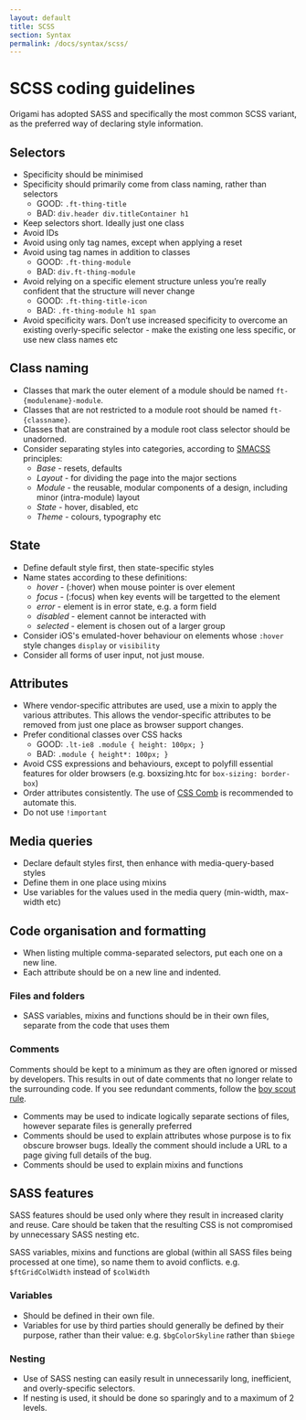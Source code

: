 ```yaml
---
layout: default
title: SCSS
section: Syntax
permalink: /docs/syntax/scss/
---
```


# SCSS coding guidelines

Origami has adopted SASS and specifically the most common SCSS variant, as the preferred way of declaring style information.

## Selectors

* Specificity should be minimised
* Specificity should primarily come from class naming, rather than selectors
    - GOOD: `.ft-thing-title`
	- BAD: `div.header div.titleContainer h1`
* Keep selectors short. Ideally just one class
* Avoid IDs
* Avoid using only tag names, except when applying a reset
* Avoid using tag names in addition to classes
	- GOOD: `.ft-thing-module`
	- BAD: `div.ft-thing-module`
* Avoid relying on a specific element structure unless you’re really confident that the structure will never change
    - GOOD: `.ft-thing-title-icon`
    - BAD: `.ft-thing-module h1 span`
* Avoid specificity wars. Don’t use increased specificity to overcome an existing overly-specific selector - make the existing one less specific, or use new class names etc

## Class naming

* Classes that mark the outer element of a module should be named ``ft-{modulename}-module``.
* Classes that are not restricted to a module root should be named ``ft-{classname}``.
* Classes that are constrained by a module root class selector should be unadorned.
* Consider separating styles into categories, according to [SMACSS](http://smacss.com/) principles:
	- *Base* - resets, defaults
	- *Layout* - for dividing the page into the major sections
	- *Module* - the reusable, modular components of a design, including minor (intra-module) layout
	- *State* - hover, disabled, etc
	- *Theme* - colours, typography etc

## State

* Define default style first, then state-specific styles
* Name states according to these definitions:
	- *hover* - (:hover) when mouse pointer is over element
	- *focus* - (:focus) when key events will be targetted to the element
	- *error* - element is in error state, e.g. a form field
	- *disabled* - element cannot be interacted with
	- *selected* - element is chosen out of a larger group
* Consider iOS's emulated-hover behaviour on elements whose ``:hover`` style changes ``display`` or ``visibility``
* Consider all forms of user input, not just mouse.

## Attributes

* Where vendor-specific attributes are used, use a mixin to apply the various attributes. This allows the vendor-specific attributes to be removed from just one place as browser support changes.
* Prefer conditional classes over CSS hacks
    - GOOD: `.lt-ie8 .module { height: 100px; }`
    - BAD: `.module { height*: 100px; }`
* Avoid CSS expressions and behaviours, except to polyfill essential features for older browsers (e.g. boxsizing.htc for ``box-sizing: border-box``)
* Order attributes consistently. The use of [CSS Comb](http://csscomb.com/) is recommended to automate this.
* Do not use ``!important``

## Media queries

* Declare default styles first, then enhance with media-query-based styles
* Define them in one place using mixins
* Use variables for the values used in the media query (min-width, max-width etc)

## Code organisation and formatting

* When listing multiple comma-separated selectors, put each one on a new line.
* Each attribute should be on a new line and indented.

### Files and folders

* SASS variables, mixins and functions should be in their own files, separate from the code that uses them

### Comments

Comments should be kept to a minimum as they are often ignored or missed by developers. This results in out of date comments that no longer relate to the surrounding code. If you see redundant comments, follow the [boy scout rule](http://programmer.97things.oreilly.com/wiki/index.php/The_Boy_Scout_Rule).

* Comments may be used to indicate logically separate sections of files, however separate files is generally preferred
* Comments should be used to explain attributes whose purpose is to fix obscure browser bugs. Ideally the comment should include a URL to a page giving full details of the bug.
* Comments should be used to explain mixins and functions

## SASS features

SASS features should be used only where they result in increased clarity and reuse. Care should be taken that the resulting CSS is not compromised by unnecessary SASS nesting etc.

SASS variables, mixins and functions are global (within all SASS files being processed at one time), so name them to avoid conflicts. e.g. ``$ftGridColWidth`` instead of ``$colWidth``

### Variables

* Should be defined in their own file.
* Variables for use by third parties should generally be defined by their purpose, rather than their value: e.g. ``$bgColorSkyline`` rather than ``$biege``

### Nesting

* Use of SASS nesting can easily result in unnecessarily long, inefficient, and overly-specific selectors.
* If nesting is used, it should be done so sparingly and to a maximum of 2 levels.



